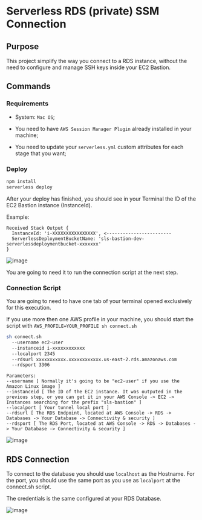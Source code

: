 # Serverless RDS (private) SSM Connection

## Purpose

This project simplify the way you connect to a RDS instance, without the need to configure and manage SSH keys inside your EC2 Bastion.

## Commands

### Requirements

- System: `Mac OS`;

- You need to have `AWS Session Manager Plugin` already installed in your machine;

- You need to update your `serverless.yml` custom attributes for each stage that you want;

### Deploy 

```bash
npm install
serverless deploy
```

After your deploy has finished, you should see in your Terminal the ID of the EC2 Bastion instance (InstanceId). 

Example:
```
Received Stack Output {
  InstanceId: 'i-XXXXXXXXXXXXXXXX', <------------------------
  ServerlessDeploymentBucketName: 'sls-bastion-dev-serverlessdeploymentbucket-xxxxxxx'
}
```

![image](https://user-images.githubusercontent.com/232648/98142051-16bfb900-1ea6-11eb-83af-a981e7a15dcf.png)


You are going to need it to run the connection script at the next step.

### Connection Script

You are going to need to have one tab of your terminal opened exclusively for this execution.

If you use more then one AWS profile in your machine, you should start the script with `AWS_PROFILE=YOUR_PROFILE sh connect.sh`

```bash
sh connect.sh 
  --username ec2-user 
  --instanceid i-xxxxxxxxxxxx 
  --localport 2345 
  --rdsurl xxxxxxxxxxx.xxxxxxxxxxxx.us-east-2.rds.amazonaws.com 
  --rdsport 3306
```

```
Parameters:
--username [ Normally it's going to be "ec2-user" if you use the Amazon Linux image ]
--instanceid [ The ID of the EC2 instance. It was outputed in the previous step, or you can get it in your AWS Console -> EC2 -> Instances searching for the prefix "sls-bastion" ]
--localport [ Your tunnel local port ]
--rdsurl [ The RDS Endpoint, located at AWS Console -> RDS -> Databases -> Your Database -> Connectivity & security ]
--rdsport [ The RDS Port, located at AWS Console -> RDS -> Databases -> Your Database -> Connectivity & security ]
```

![image](https://user-images.githubusercontent.com/232648/98142462-951c5b00-1ea6-11eb-9d8b-e42d13a9113f.png)


## RDS Connection

To connect to the database you should use `localhost` as the Hostname. For the port, you should use the same port as you use as `localport` at the connect.sh script.

The credentials is the same configured at your RDS Database.

![image](https://user-images.githubusercontent.com/232648/98142520-a82f2b00-1ea6-11eb-8975-b6b600c1cdbc.png)
